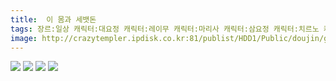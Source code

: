 ```yaml
---
title:  이 몸과 세뱃돈
tags: 장르:일상 캐릭터:대요정 캐릭터:레이무 캐릭터:마리사 캐릭터:삼요정 캐릭터:치르노 캐릭터:클라운피스 もや造 동방_웹코믹
image: http://crazytempler.ipdisk.co.kr:81/publist/HDD1/Public/doujin/ghap/5558/001.jpg
---
```

<img src="http://crazytempler.ipdisk.co.kr:81/publist/HDD1/Public/doujin/ghap/5558/001.jpg">
<img src="http://crazytempler.ipdisk.co.kr:81/publist/HDD1/Public/doujin/ghap/5558/002.jpg">
<img src="http://crazytempler.ipdisk.co.kr:81/publist/HDD1/Public/doujin/ghap/5558/003.jpg">
<img src="http://crazytempler.ipdisk.co.kr:81/publist/HDD1/Public/doujin/ghap/5558/004.jpg">
